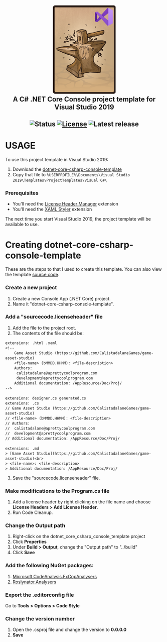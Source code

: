 <h2 align="center">
  <img src="repodata/img/dotnet-core-csharp-console-template-logo.png" alt="C# .NET Core Console project template logo" width="200">
  <br>
  A C# .NET Core Console project template for Visual Studio 2019
  <br>
</h2>

<h2 align="center">

  ![Status](https://img.shields.io/badge/status-active-brightgreen.svg)
  [![License](https://img.shields.io/badge/license-Apache%202.0-blue.svg)](https://www.apache.org/licenses/LICENSE-2.0)
  ![Latest release](https://img.shields.io/badge/latest%20release-b200727-blue.svg)

</h2>

# USAGE
To use this project template in Visual Studio 2019:
1. Download the [dotnet-core-csharp-console-template](export/dotnet-core-csharp-console-template.zip)
2. Copy that file to `%USERPROFILE%\Documents\Visual Studio 2019\Templates\ProjectTemplates\Visual C#\`

### Prerequisites
* You'll need the [License Header Manager](https://marketplace.visualstudio.com/items?itemName=StefanWenig.LicenseHeaderManager) extension
* You'll need the [XAML Styler](https://marketplace.visualstudio.com/items?itemName=TeamXavalon.XAMLStyler) extension

The next time you start Visual Studio 2019, the project template will be available to use.

# Creating dotnet-core-csharp-console-template
These are the steps to that I used to create this template. You can also view the template [source code](src).

### Create a new project
1. Create a new Console App (.NET Core) project.
2. Name it "dotnet-core-csharp-console-template".

### Add a "sourcecode.licenseheader" file
1. Add the file to the project root.
2. The contents of the file should be:
```
﻿extensions: .html .xaml
<!--
	Game Asset Studio (https://github.com/CalistadalaneGames/game-asset-studio)
	<file-name> (bMMDD.HHMM): <file-description>
	Authors:
	 calistadalane@aprettycoolprogram.com
	 development@aprettycoolprogram.com
	Additional documentation: /AppResource/Doc/Proj/
-->

extensions: designer.cs generated.cs
extensions: .cs
// Game Asset Studio (https://github.com/CalistadalaneGames/game-asset-studio)
// <file-name> (bMMDD.HHMM): <file-description>
// Authors:
//	calistadalane@aprettycoolprogram.com
//	development@aprettycoolprogram.com
// Additional documentation: /AppResource/Doc/Proj/

extensions: .md
> [Game Asset Studio](https://github.com/CalistadalaneGames/game-asset-studio)<br>
> <file-name>: <file-description>
> Additional documentation: /AppResource/Doc/Proj/

```
3. Save the "sourcecode.licenseheader" file.

### Make modifications to the Program.cs file
1. Add a license header by right clicking on the file name and choose **License Headers > Add License Header**.
2. Run Code Cleanup.

### Change the Output path
1. Right-click on the dotnet_core_csharp_console_template project
2. Click **Properties**
3. Under **Build > Output**, change the "Output path" to "../build"
4. Click **Save**

### Add the following NuGet packages:
1. [Microsoft.CodeAnalysis.FxCopAnalysers](https://github.com/dotnet/roslyn-analyzers)
2. [Roslynator.Analysers](https://github.com/JosefPihrt/Roslynator)

### Export the .editorconfig file
Go to **Tools > Options > Code Style**

### Change the version number
1. Open the .csproj file and change the version to **0.0.0.0**
2. **Save**